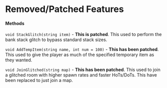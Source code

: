 Removed/Patched Features
======




#### Methods
`void StackGlitch(string item)` - **This is patched**. This used to perform the bank stack glitch to bypass standard stack sizes.

`void AddTempItem(string name, int num = 100)` - **This has been patched**. This used to give the player as much of the specified temporary item as they wanted.

`void JoinGlitched(string map)` - **This has been patched**. This used to join a glitched room with higher spawn rates and faster HoTs/DoTs. This have been replaced to just join a map.